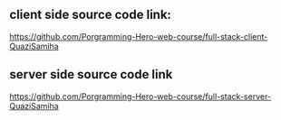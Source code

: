 ## client side source code link: 
https://github.com/Porgramming-Hero-web-course/full-stack-client-QuaziSamiha

## server side source code link 
https://github.com/Porgramming-Hero-web-course/full-stack-server-QuaziSamiha